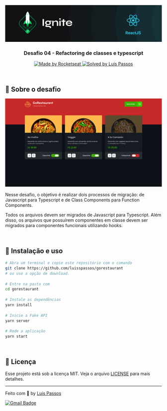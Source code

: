 <img src=".github/ignite.png" alt="Ignite" >

<h3 align="center">
  Desafio 04 - Refactoring de classes e typescript
</h3>

<p align="center">
  <a href="https://rocketseat.com.br">
    <img alt="Made by Rocketseat" src="https://img.shields.io/badge/made%20by-Rocketseat-%2306b656?style=flat-square">
  </a>
  
  <a href="https://github.com/luisspassos">
    <img alt="Solved by Luís Passos" src="https://img.shields.io/badge/solved%20by-Luis%20Passos-%2306b656?style=flat-square">
  </a>
</p>

<br>

## :rocket: Sobre o desafio

<p align="center">
  <img src=".github/gorestaurant.png" alt="GoRestaurant">
</p>

Nesse desafio, o objetivo é realizar dois processos de migração: de Javascript para Typescript e de Class Components para Function Components.

Todos os arquivos devem ser migrados de Javascript para Typescript. Além disso, os arquivos que possuírem componentes em classe devem ser migrados para componentes funcionais utilizando hooks.

<br>

## :wrench: Instalação e uso

```bash
# Abra um terminal e copie este repositório com o comando
git clone https://github.com/luisspassos/gorestaurant
# ou use a opção de download.

# Entre na pasta com 
cd gorestaurant

# Instale as dependências
yarn install

# Inicie a Fake API
yarn server

# Rode a aplicação
yarn start
```

<br>

## :memo: Licença

Esse projeto está sob a licença MIT. Veja o arquivo [LICENSE](/LICENSE) para mais detalhes.

---

Feito com :purple_heart: by [Luís Passos](https://github.com/luisspassos)

[![Gmail Badge](https://img.shields.io/badge/-luis.passos013@gmail.com-c14438?style=flat-square&logo=Gmail&logoColor=white&link=mailto:luis.passos013@gmail.com)](mailto:luis.passos013@gmail.com)
